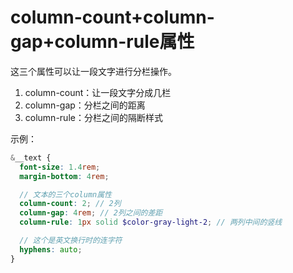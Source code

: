 # column-count+column-gap+column-rule属性

这三个属性可以让一段文字进行分栏操作。



1. column-count：让一段文字分成几栏
2. column-gap：分栏之间的距离
3. column-rule：分栏之间的隔断样式



示例：

```scss
&__text {
  font-size: 1.4rem;
  margin-bottom: 4rem;

  // 文本的三个column属性
  column-count: 2; // 2列
  column-gap: 4rem; // 2列之间的差距
  column-rule: 1px solid $color-gray-light-2; // 两列中间的竖线

  // 这个是英文换行时的连字符
  hyphens: auto;
}
```

